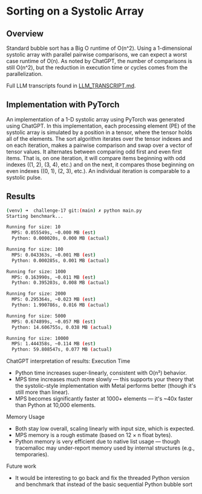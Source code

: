 # Sorting on a Systolic Array

## Overview

Standard bubble sort has a Big O runtime of O(n^2). Using a 1-dimensional systolic array with parallel pairwise comparisons, we can expect a worst case runtime of O(n). As noted by ChatGPT, the number of comparisons is still O(n^2), but the reduction in execution time or cycles comes from the parallelization.

Full LLM transcripts found in [LLM_TRANSCRIPT.md](./docs/LLM_TRANSCRIPT.md).

## Implementation with PyTorch

An implementation of a 1-D systolic array using PyTorch was generated using ChatGPT. In this implementation, each processing element (PE) of the systolic array is simulated by a position in a tensor, where the tensor holds all of the elements. The sort algorithm iterates over the tensor indexes and on each iteration, makes a pairwise comparison and swap over a vector of tensor values. It alternates between comparing odd first and even first items. That is, on one iteration, it will compare items beginning with odd indexes ((1, 2), (3, 4), etc.) and on the next, it compares those beginning on even indexes ((0, 1), (2, 3), etc.). An individual iteration is comparable to a systolic pulse.

## Results

```sh
(venv) ➜  challenge-17 git:(main) ✗ python main.py
Starting benchmark...

Running for size: 10
  MPS: 0.055549s, ~0.000 MB (est)
  Python: 0.000020s, 0.000 MB (actual)

Running for size: 100
  MPS: 0.043363s, ~0.001 MB (est)
  Python: 0.000285s, 0.001 MB (actual)

Running for size: 1000
  MPS: 0.163990s, ~0.011 MB (est)
  Python: 0.395203s, 0.008 MB (actual)

Running for size: 2000
  MPS: 0.295364s, ~0.023 MB (est)
  Python: 1.990786s, 0.016 MB (actual)

Running for size: 5000
  MPS: 0.674899s, ~0.057 MB (est)
  Python: 14.606755s, 0.038 MB (actual)

Running for size: 10000
  MPS: 1.444358s, ~0.114 MB (est)
  Python: 59.808547s, 0.077 MB (actual)
```

ChatGPT interpretation of results:
Execution Time
- Python time increases super-linearly, consistent with O(n²) behavior.
- MPS time increases much more slowly — this supports your theory that the systolic-style implementation with Metal performs better (though it's still more than linear).
- MPS becomes significantly faster at 1000+ elements — it's ~40x faster than Python at 10,000 elements.

Memory Usage
- Both stay low overall, scaling linearly with input size, which is expected.
- MPS memory is a rough estimate (based on 12 × n float bytes).
- Python memory is very efficient due to native list usage — though tracemalloc may under-report memory used by internal structures (e.g., temporaries).

Future work
- It would be interesting to go back and fix the threaded Python version and benchmark that instead of the basic sequential Python bubble sort
